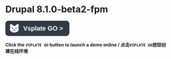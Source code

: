 # Drupal 8.1.0-beta2-fpm

<a href="https://www.vsplate.com/?docker-compose=https://github.com/vsplate/dcenvs/drupal/8.1.0-beta2-fpm"><img alt="VSPLATE GO" src="https://raw.githubusercontent.com/vsplate/images/master/vsgo_btn.png" width="200px"></a>

**Click the `VSPLATE GO` button to launch a demo online / 点击`VSPLATE GO`按钮创建在线环境**